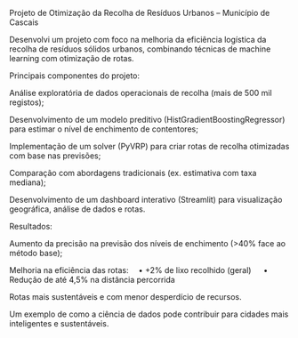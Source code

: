 Projeto de Otimização da Recolha de Resíduos Urbanos – Município de Cascais

Desenvolvi um projeto com foco na melhoria da eficiência logística da recolha de resíduos sólidos urbanos, combinando técnicas de machine learning com otimização de rotas.

Principais componentes do projeto:

  Análise exploratória de dados operacionais de recolha (mais de 500 mil registos);

  Desenvolvimento de um modelo preditivo (HistGradientBoostingRegressor) para estimar o nível de enchimento de contentores;

  Implementação de um solver (PyVRP) para criar rotas de recolha otimizadas com base nas previsões;

  Comparação com abordagens tradicionais (ex. estimativa com taxa mediana);

  Desenvolvimento de um dashboard interativo (Streamlit) para visualização geográfica, análise de dados e rotas.

Resultados:

  Aumento da precisão na previsão dos níveis de enchimento (>40% face ao método base);

  Melhoria na eficiência das rotas:
   • +2% de lixo recolhido (geral)
   • Redução de até 4,5% na distância percorrida

Rotas mais sustentáveis e com menor desperdício de recursos.

Um exemplo de como a ciência de dados pode contribuir para cidades mais inteligentes e sustentáveis.
